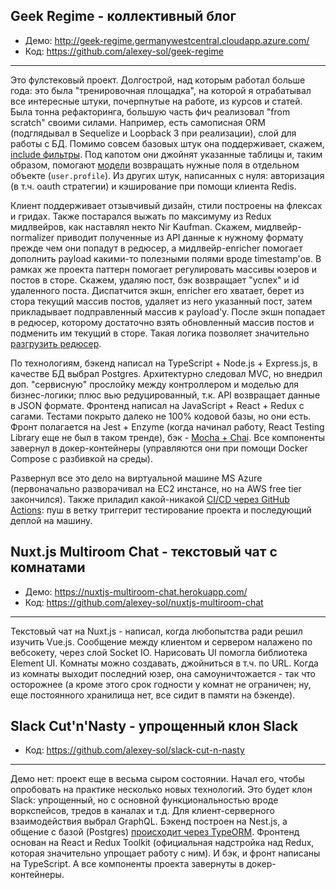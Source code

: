 ## Geek Regime - коллективный блог
* Демо: http://geek-regime.germanywestcentral.cloudapp.azure.com/
* Код: https://github.com/alexey-sol/geek-regime
---
Это фулстековый проект. Долгострой, над которым работал больше года: это была "тренировочная площадка", на которой я отрабатывал все интересные штуки, почерпнутые на работе, из курсов и статей. Была тонна рефакторинга, большую часть фич реализовал "from scratch" своими силами. Например, есть самописная ORM (подглядывал в Sequelize и Loopback 3 при реализации), слой для работы с БД. Помимо совсем базовых штук она поддерживает, скажем, [include фильтры](https://github.com/alexey-sol/geek-regime/blob/master/server/src/utils/sql/ModelSqlGenerator/FindAll.ts#L44). Под капотом они джойнят указанные таблицы и, таким образом, помогают [модели](https://github.com/alexey-sol/geek-regime/blob/master/server/src/models/User/User.ts) возвращать нужные поля в отдельном объекте (`user.profile`). Из других штук, написанных с нуля: авторизация (в т.ч. oauth стратегии) и кэширование при помощи клиента Redis.

Клиент поддерживает отзывчивый дизайн, стили построены на флексах и гридах. Также постарался выжать по максимуму из Redux мидлвейров, как наставлял некто Nir Kaufman. Скажем, мидлвейр-normalizer приводит полученные из API данные к нужному формату прежде чем они попадут в редюсер, а мидлвейр-enricher помогает дополнить payload какими-то полезными полями вроде timestamp'ов. В рамках же проекта паттерн помогает регулировать массивы юзеров и постов в сторе. Скажем, удаляю пост, бэк возвращает "успех" и id удаленного поста. Диспатчится экшн, enricher его хватает, берет из стора текущий массив постов, удаляет из него указанный пост, затем прикладывает подправленный массив к payload'у. После экшн попадает в редюсер, которому достаточно взять обновленный массив постов и подменить им текущий в сторе. Такая логика позволяет значительно [разгрузить редюсер](https://github.com/alexey-sol/geek-regime/blob/master/client/src/redux/posts/posts.reducer.js).

По технологиям, бэкенд написал на TypeScript + Node.js + Express.js, в качестве БД выбрал Postgres. Архитектурно следовал MVC, но внедрил доп. "сервисную" прослойку между контроллером и моделью для бизнес-логики; плюс вью редуцированный, т.к. API возвращает данные в JSON формате. Фронтенд написал на JavaScript + React + Redux с сагами. Тестами покрыто далеко не 100% кодовой базы, но они есть. Фронт полагается на Jest + Enzyme (когда начинал работу, React Testing Library еще не был в таком тренде), бэк - [Mocha + Chai](https://github.com/alexey-sol/geek-regime/blob/master/server/src/models/User/User.test.ts). Все компоненты завернул в докер-контейнеры (управляются они при помощи Docker Compose с разбивкой на среды).

Развернул все это дело на виртуальной машине MS Azure (первоначально разворачивал на EC2 инстансе, но на AWS free tier закончился). Также приладил какой-никакой [CI/CD через GitHub Actions](https://github.com/alexey-sol/geek-regime/blob/master/.github/workflows/cd.yml): пуш в ветку триггерит тестирование проекта и последующий деплой на машину.

## Nuxt.js Multiroom Chat - текстовый чат с комнатами
* Демо: https://nuxtjs-multiroom-chat.herokuapp.com/
* Код: https://github.com/alexey-sol/nuxtjs-multiroom-chat
---
Текстовый чат на Nuxt.js - написал, когда любопытства ради решил изучить Vue.js. Сообщение между клиентом и сервером налажено по вебсокету, через слой Socket IO. Нарисовать UI помогла библиотека Element UI.
Комнаты можно создавать, джойниться в т.ч. по URL. Когда из комнаты выходит последний юзер, она самоуничтожается - так что осторожнее (а кроме этого срок годности у комнат не ограничен; ну, еще постоянного хранилища нет, все сидит в памяти на бэкенде).

## Slack Cut'n'Nasty - упрощенный клон Slack
* Код: https://github.com/alexey-sol/slack-cut-n-nasty
---
Демо нет: проект еще в весьма сыром состоянии. Начал его, чтобы опробовать на практике несколько новых технологий. Это будет клон Slack: упрощенный, но с основной функциональностью вроде воркспейсов, тредов в каналах и т.д.
Для клиент-серверного взаимодействия выбрал GraphQL. Бэкенд построен на Nest.js, а общение с базой (Postgres) [происходит через TypeORM](https://github.com/alexey-sol/slack-cut-n-nasty/blob/master/backend/src/user/user.service.ts). Фронтенд основан на React и Redux Toolkit (официальная надстройка над Redux, которая значительно упрощает работу с ним). И бэк, и фронт написаны на TypeScript. А все компоненты проекта завернуты в докер-контейнеры.